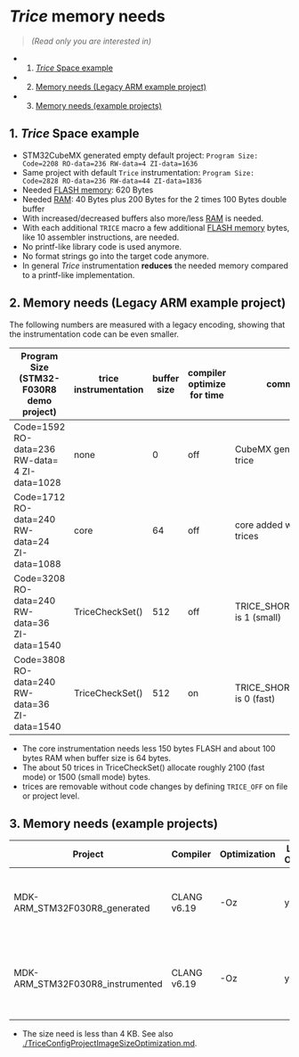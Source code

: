 # *Trice* memory needs

> _(Read only you are interested in)_

<!-- vscode-markdown-toc -->
* 1. [*Trice* Space example](#TriceSpaceexample)
* 2. [Memory needs (Legacy ARM example project)](#MemoryneedsLegacyARMexampleproject)
* 3. [Memory needs (example projects)](#Memoryneedsexampleprojects)

<!-- vscode-markdown-toc-config
	numbering=true
	autoSave=true
	/vscode-markdown-toc-config -->
<!-- /vscode-markdown-toc -->
##  1. <a name='TriceSpaceexample'></a>*Trice* Space example

- STM32CubeMX generated empty default project: `Program Size: Code=2208 RO-data=236 RW-data=4 ZI-data=1636`  
- Same project with default `Trice` instrumentation: `Program Size: Code=2828 RO-data=236 RW-data=44 ZI-data=1836`
- Needed [FLASH memory](https://en.wikipedia.org/wiki/Flash_memory): 620 Bytes
- Needed [RAM](https://en.wikipedia.org/wiki/Random-access_memory): 40 Bytes plus 200 Bytes for the 2 times 100 Bytes double buffer
- With increased/decreased buffers also more/less [RAM](https://en.wikipedia.org/wiki/Random-access_memory) is needed.
- With each additional `TRICE` macro a few additional [FLASH memory](https://en.wikipedia.org/wiki/Flash_memory) bytes, like 10 assembler instructions, are needed.
- No printf-like library code is used anymore.
- No format strings go into the target code anymore.
- In general *Trice* instrumentation **reduces** the needed memory compared to a printf-like implementation.

##  2. <a name='MemoryneedsLegacyARMexampleproject'></a>Memory needs (Legacy ARM example project)

The following numbers are measured with a legacy encoding, showing that the instrumentation code can be even smaller.

| Program Size (STM32-F030R8 demo project)      | trice instrumentation | buffer size | compiler optimize for time | comment                         |
|-----------------------------------------------|-----------------------|-------------|----------------------------|---------------------------------|
| Code=1592 RO-data=236 RW-data= 4 ZI-data=1028 | none                  | 0           | off                        | CubeMX generated, no trice      |
| Code=1712 RO-data=240 RW-data=24 ZI-data=1088 | core                  | 64          | off                        | core added without trices       |
| Code=3208 RO-data=240 RW-data=36 ZI-data=1540 | TriceCheckSet()       | 512         | off                        | TRICE_SHORT_MEMORY is 1 (small) |
| Code=3808 RO-data=240 RW-data=36 ZI-data=1540 | TriceCheckSet()       | 512         | on                         | TRICE_SHORT_MEMORY is 0 (fast)  |

* The core instrumentation needs less 150 bytes FLASH and about 100 bytes RAM when buffer size is 64 bytes.
* The about 50 trices in TriceCheckSet() allocate roughly 2100 (fast mode) or 1500 (small mode) bytes.
* trices are removable without code changes by defining `TRICE_OFF` on file or project level.

##  3. <a name='Memoryneedsexampleprojects'></a>Memory needs (example projects)

| Project                       | Compiler    | Optimization | Link-Time-Optimization | Result                                        | Remark  |
| -                             | -           | -            | -                      | -                                             | -       |
| MDK-ARM_STM32F030R8_generated | CLANG v6.19 | -Oz          | yes                    |Code=1020 RO-data=196 RW-data=0 ZI-data=1024   | This is the plain generated project without trice instrumentation.|
| MDK-ARM_STM32F030R8_instrumented | CLANG v6.19 | -Oz          | yes                    |Code=4726 RO-data=238 RW-data=16 ZI-data=4608  | This is with full trice instrumentation with example messages.|

* The size need is less than 4 KB. See also [./TriceConfigProjectImageSizeOptimization.md](./TriceConfigProjectImageSizeOptimization.md).
